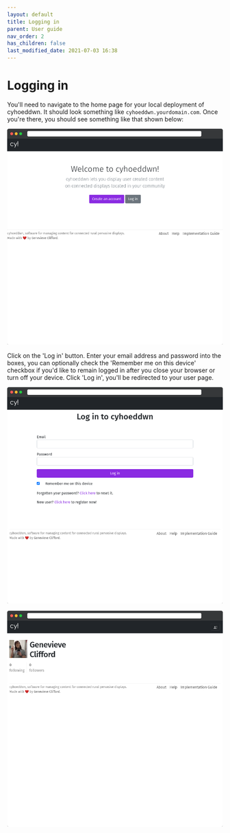 ```yaml
---
layout: default
title: Logging in
parent: User guide
nav_order: 2
has_children: false
last_modified_date: 2021-07-03 16:38
---
```


# Logging in

You'll need to navigate to the home page for your local deployment of cyhoeddwn. It should look something like `cyhoeddwn.yourdomain.com`. Once you're there, you should see something like that shown below:

![](/assets/img/index_page.png)

Click on the 'Log in' button. Enter your email address and password into the boxes, you can optionally check the 'Remember me on this device' checkbox if you'd like to remain logged in after you close your browser or turn off your device. Click 'Log in', you'll be redirected to your user page.

![](/assets/img/sign_in.png)

![](/assets/img/user_page.png)